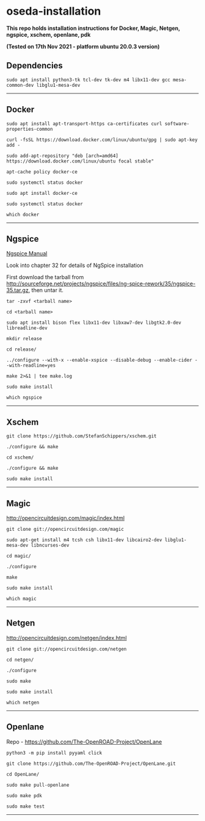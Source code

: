 # oseda-installation

**This repo holds installation instructions for Docker, Magic, Netgen, ngspice, xschem, openlane, pdk**

**(Tested on 17th Nov 2021 - platform ubuntu 20.0.3 version)**

## Dependencies

`sudo apt install python3-tk tcl-dev tk-dev m4 libx11-dev gcc mesa-common-dev libglu1-mesa-dev`

---

## Docker

`sudo apt install apt-transport-https ca-certificates curl software-properties-common`

`curl -fsSL https://download.docker.com/linux/ubuntu/gpg | sudo apt-key add -`

`sudo add-apt-repository "deb [arch=amd64] https://download.docker.com/linux/ubuntu focal stable"`

`apt-cache policy docker-ce`

`sudo systemctl status docker`

`sudo apt install docker-ce`

`sudo systemctl status docker`

`which docker`

---

## Ngspice

[Ngspice Manual](https://sourceforge.net/projects/ngspice/files/ng-spice-rework/35/ngspice-35-manual.pdf/download )

Look into chapter 32 for details of NgSpice installation

First download the tarball from http://sourceforge.net/projects/ngspice/files/ng-spice-rework/35/ngspice-35.tar.gz, then untar it.

`tar -zxvf <tarball name>`

`cd <tarball name>`

`sudo apt install bison flex libx11-dev libxaw7-dev libgtk2.0-dev libreadline-dev`

`mkdir release`

`cd release/`

`../configure --with-x --enable-xspice --disable-debug --enable-cider --with-readline=yes`

`make 2>&1 | tee make.log`

`sudo make install`

`which ngspice `

---

## Xschem

`git clone https://github.com/StefanSchippers/xschem.git`

`./configure && make`

`cd xschem/`

`./configure && make`

`sudo make install`

---

## Magic

http://opencircuitdesign.com/magic/index.html

`git clone git://opencircuitdesign.com/magic`

`sudo apt-get install m4 tcsh csh libx11-dev libcairo2-dev libglu1-mesa-dev libncurses-dev`

`cd magic/`

`./configure`

`make`

`sudo make install`

`which magic`

---

## Netgen

http://opencircuitdesign.com/netgen/index.html

`git clone git://opencircuitdesign.com/netgen`

`cd netgen/`
 
`./configure`

`sudo make`

`sudo make install`

`which netgen`

---

## Openlane

Repo - https://github.com/The-OpenROAD-Project/OpenLane

`python3 -m pip install pyyaml click`

`git clone https://github.com/The-OpenROAD-Project/OpenLane.git`

`cd OpenLane/`

`sudo make pull-openlane`

`sudo make pdk`

`sudo make test`

---

